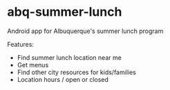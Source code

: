 # abq-summer-lunch
Android app for Albuquerque's summer lunch program

Features:
- Find summer lunch location near me
- Get menus
- Find other city resources for kids/families
- Location hours / open or closed